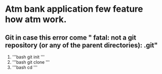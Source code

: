# Atm bank application few feature how atm work.

## Git in case this error come " fatal: not a git repository (or any of the parent directories): .git"
1. '''bash
   git init
'''
2. '''bash
   git clone <remote-url>
'''
3. '''bash
    cd <repository>
   '''